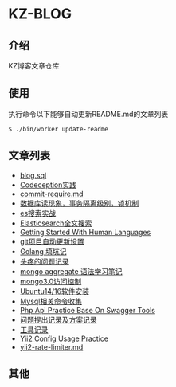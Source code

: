 # KZ-BLOG
## 介绍
KZ博客文章仓库
## 使用
执行命令以下能够自动更新README.md的文章列表
```
$ ./bin/worker update-readme
```

## 文章列表
* [blog.sql](https://github.com/KOMKZ/blog/blob/master/blog.sql)
* [Codeception实践](https://github.com/KOMKZ/blog/blob/master/codeception-practice.md)
* [commit-require.md](https://github.com/KOMKZ/blog/blob/master/commit-require.md)
* [数据库读现象，事务隔离级别，锁机制](https://github.com/KOMKZ/blog/blob/master/db-read.md)
* [es搜索实战](https://github.com/KOMKZ/blog/blob/master/es-cn-search-practice.md)
* [Elasticsearch全文搜索](https://github.com/KOMKZ/blog/blob/master/es-full-text-search.md)
* [Getting Started With Human Languages](https://github.com/KOMKZ/blog/blob/master/es-getting-started-with-languages.md)
* [git项目自动更新设置](https://github.com/KOMKZ/blog/blob/master/git-autopull-practice.md)
* [Golang 填坑记](https://github.com/KOMKZ/blog/blob/master/golang-tour.md)
* [头疼的问题记录](https://github.com/KOMKZ/blog/blob/master/headache.md)
* [mongo aggregate 语法学习笔记](https://github.com/KOMKZ/blog/blob/master/mongo-aggregate-grammer-note.md)
* [mongo3.0访问控制](https://github.com/KOMKZ/blog/blob/master/mongodb-access-control-note.md)
* [Ubuntu14/16软件安装](https://github.com/KOMKZ/blog/blob/master/my-preinstall-soft-for-ubuntu14~16.md)
* [Mysql相关命令收集](https://github.com/KOMKZ/blog/blob/master/mysql-commands.md)
* [Php Api Practice Base On Swagger Tools](https://github.com/KOMKZ/blog/blob/master/php-swagger-practice.md)
* [问题提出记录及方案记录](https://github.com/KOMKZ/blog/blob/master/solution-record.md)
* [工具记录](https://github.com/KOMKZ/blog/blob/master/tools.md)
* [Yii2 Config Usage Practice](https://github.com/KOMKZ/blog/blob/master/yii2-config-practice.md)
* [yii2-rate-limiter.md](https://github.com/KOMKZ/blog/blob/master/yii2-rate-limiter.md)
## 其他

